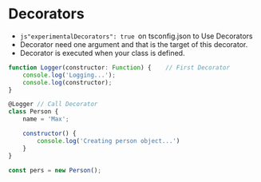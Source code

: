 # Decorators

- ```js"experimentalDecorators": true ```on tsconfig.json to Use Decorators
- Decorator need one argument and that is the target of this decorator.
- Decorator is executed when your class is defined.
```js
function Logger(constructor: Function) {    // First Decorator
    console.log('Logging...');
    console.log(constructor);
}

@Logger // Call Decorator
class Person {
    name = 'Max';

    constructor() {
        console.log('Creating person object...')
    }
}

const pers = new Person();
```
